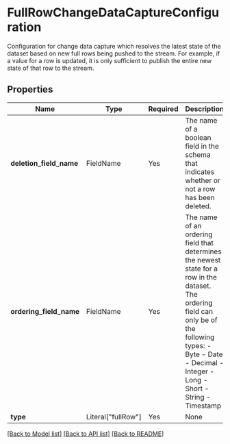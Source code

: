 # FullRowChangeDataCaptureConfiguration

Configuration for change data capture which resolves the latest state of the dataset based on new full rows
being pushed to the stream. For example, if a value for a row is updated, it is only sufficient to publish
the entire new state of that row to the stream.


## Properties
| Name | Type | Required | Description |
| ------------ | ------------- | ------------- | ------------- |
**deletion_field_name** | FieldName | Yes | The name of a boolean field in the schema that indicates whether or not a row has been deleted.  |
**ordering_field_name** | FieldName | Yes | The name of an ordering field that determines the newest state for a row in the dataset.   The ordering field can only be of the following types: - Byte - Date - Decimal - Integer - Long - Short - String - Timestamp  |
**type** | Literal["fullRow"] | Yes | None |


[[Back to Model list]](../../../../README.md#models-v2-link) [[Back to API list]](../../../../README.md#apis-v2-link) [[Back to README]](../../../../README.md)
